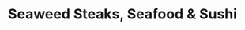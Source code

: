 ---
layout: place
title: "Seaweed Steaks, Seafood & Sushi"
permalink: /florida/belleair-bluffs/seaweed-steaks-seafood-sushi.html
stateAbbr: FL
stateName: Florida
cityName: Belleair Bluffs
place_id: ChIJxR1O7FT7wogR93Z_TebaPPY
photos:
  - name: >-
      places/ChIJxR1O7FT7wogR93Z_TebaPPY/photos/AeeoHcLjjuIOc83FnrLCGCq1csTJX2CZcQaVNO7n7BiG9v7jvWO-WEKtLhvBF04pm9X62qajIKO1BahxE_eGEr3VaLBxAGPJlwzoi8gsa_bLdDQFOG_BMfrNRUnGMjwWE1uv9ZpK7aXLh0Eb82Gr5PzYKrG-wuS5O51OzVXFA0eABsm6Dn6mACuri7EO8Bqed25EbHrTnKgjwcBp9LB8Bu3JgeDzu9ukp9lmHmK8jF4dwKIbv4eIonDtQ6qPccNF_0anAvlr024i27vQLXb-2PV6unKrOKWKDFAqq6JwdI42H7-nxpmNg0AH__sjVLFofyXZ6-I_DJV4RrOD0PnIqYtI-Hy6q7m-n-WxrjccijKWZ5TUvJY860PHzOS1SI-neTnZsO-1fwzveXW6MLyPWxG9xlrrx4VTSUGdODChO7L6kyYbHRfe
    widthPx: 1920
    heightPx: 1080
    authorAttributions:
      - displayName: Todd Gardner
        uri: https://maps.google.com/maps/contrib/103044473084695213000
        photoUri: >-
          https://lh3.googleusercontent.com/a-/ALV-UjUOb8FL3rX5r7tEwN7HFTJHLuHuIpJjOa_SE-Kv2Hn6kiBAxvxV5g=s100-p-k-no-mo
    flagContentUri: >-
      https://www.google.com/local/imagery/report/?cb_client=maps_api_places.places_api&image_key=!1e10!2sCIHM0ogKEICAgIDRt9HZzgE&hl=en-US
    googleMapsUri: >-
      https://www.google.com/maps/place//data=!3m4!1e2!3m2!1sCIHM0ogKEICAgIDRt9HZzgE!2e10!4m2!3m1!1s0x88c2fb54ec4e1dc5:0xf63cdae64d7f76f7
  - name: >-
      places/ChIJxR1O7FT7wogR93Z_TebaPPY/photos/AeeoHcImFv5j3aNm2yHmqlAcLnX9nBs8UXsL0ZPDYE2v-LiJQwu60ahWs6KEjnsg5DnCtKfPlaDH7_huIT4QsAIMIvijFFl9HxnRsUSZx5JvqrHCpnEbZvV1-mUWehWAFSnBKkpi_1oxFtSOVzp4trkpSp3nylbEa7SSHKbJOT9D06q0rFtodfqy8CFtHE73aQOVPLFfv-zH_fYNIPI51QFA95rsx3QGhirIjCdisP6E85-8CauHtNs1Vukr_R_M-NcZ5nOuM_4dnaF8lyeq1xSPy2LB3eUgOvaCYamKpPMdXxR3-BSNtWtaatqpMKzfZq2VY7WRrpQscSpfhlv2OAZSY9edJmUMRVd8aJbiDg9V64QLqoe2aLkzPmFTC47-rY-QW3hKl2Xf2OkDE3tNQSBuQbDCNxhMLkxGyOWqTRai1mK1-o9910qJmu3J96ZG-Akl
    widthPx: 4032
    heightPx: 3024
    authorAttributions:
      - displayName: zap zap
        uri: https://maps.google.com/maps/contrib/117766345232134858823
        photoUri: >-
          https://lh3.googleusercontent.com/a/ACg8ocKMJaUugGUKzSUf28SHJ2sQVtnITPOn2dEoHh4gXuVOM4bX1A=s100-p-k-no-mo
    flagContentUri: >-
      https://www.google.com/local/imagery/report/?cb_client=maps_api_places.places_api&image_key=!1e10!2sCIABIhAGbyfQIiCLTWfZywwACU3F&hl=en-US
    googleMapsUri: >-
      https://www.google.com/maps/place//data=!3m4!1e2!3m2!1sCIABIhAGbyfQIiCLTWfZywwACU3F!2e10!4m2!3m1!1s0x88c2fb54ec4e1dc5:0xf63cdae64d7f76f7
  - name: >-
      places/ChIJxR1O7FT7wogR93Z_TebaPPY/photos/AeeoHcImsgdkyDHuWDBKlwDFArVMkslrSHdTzAsOxWK_8AyJOmFo68MJH9GSkE9AXKvwJ9ijsOyzNxENwDelXXPkSLaiYII3u4aVuJcjwCF8vNOkh79Dqrs7Zyl9xDdfLHp46VAYYEjETqdo8b2ABDfv8JmykKO6Vh7F-180Y_xymSk4q_HUjNm9DWFFnwwUZQxDIc2a_zzQYFt4_4s6QqVZSssgSVX820KPX-V1X0x3f2pZNl6jrUTu78nlTPFU69I7wminJ1022R4iLljwDUBP3g9AxLp9VKgBGOFeaOeICXSb3g
    widthPx: 3600
    heightPx: 2400
    authorAttributions:
      - displayName: Seaweed Steaks, Seafood & Sushi
        uri: https://maps.google.com/maps/contrib/111066175127451173658
        photoUri: >-
          https://lh3.googleusercontent.com/a-/ALV-UjVaoUZivwlq8IGS0ZNBh-QRYErRgjYYPLLGipEzf3fn4AHzpWLh=s100-p-k-no-mo
    flagContentUri: >-
      https://www.google.com/local/imagery/report/?cb_client=maps_api_places.places_api&image_key=!1e10!2sAF1QipOxnBNHF3L93IrIpEg5XbJPhLVYNgesJfGBM71K&hl=en-US
    googleMapsUri: >-
      https://www.google.com/maps/place//data=!3m4!1e2!3m2!1sAF1QipOxnBNHF3L93IrIpEg5XbJPhLVYNgesJfGBM71K!2e10!4m2!3m1!1s0x88c2fb54ec4e1dc5:0xf63cdae64d7f76f7
  - name: >-
      places/ChIJxR1O7FT7wogR93Z_TebaPPY/photos/AeeoHcJ7PyHSN6U7D8CG-gxxe7EcVX0ANMVR07G-2hUcZz_DMRgPAlsfKTlOKWV4jZleKbA6r9BUC0K8OsnG__DeJRH2IXQJM7Wn_6FPvPigP-9TRMz0UzvhDZ-BlCUmdQtgGf4tRAlIXK-uyggMDn39AA92lirbvpEKxOCoyw9tXRuq-B6eVYTFAtDY-joEnxM-Tm3mWWbcvDSJPVRyJ5_44kQDVr6RQsKPVV0kTLLI2bm64zyPyj7DYRVaoe9esSLX8ieJKzDUqXi17PfAW3OtydJgzsJsJuiM0GRYzD_v3f2jMuEKDhF_yabhzFKWrFMG1w4VZcfnpEy6U41BLnhelubfbyuLDBCTyBy2NM8ErqGX-wabUAHeFRb_F-cHt4zivlIRSI4RUxly9U7zrpw_spOBAOXPRdxhkrpyF4XZudY4l_WdYul0S0VnslKbi9Yj
    widthPx: 3600
    heightPx: 4800
    authorAttributions:
      - displayName: E Law
        uri: https://maps.google.com/maps/contrib/112828757715717069249
        photoUri: >-
          https://lh3.googleusercontent.com/a/ACg8ocKdQMSuMxbTKlkxUVf7VY2Bb6-Tud72H20WFUbRAEkVsSNj0g=s100-p-k-no-mo
    flagContentUri: >-
      https://www.google.com/local/imagery/report/?cb_client=maps_api_places.places_api&image_key=!1e10!2sCIABIhADydERoRWyTmf2A18ABt1L&hl=en-US
    googleMapsUri: >-
      https://www.google.com/maps/place//data=!3m4!1e2!3m2!1sCIABIhADydERoRWyTmf2A18ABt1L!2e10!4m2!3m1!1s0x88c2fb54ec4e1dc5:0xf63cdae64d7f76f7
  - name: >-
      places/ChIJxR1O7FT7wogR93Z_TebaPPY/photos/AeeoHcJan-q7i9Ndsq51EhAGL3Z_TFLNdF4__E6_GBwm-fH4EUfkMhK3GY--aSYzBu2pqT2wDMP3V6MqmfLoNkJjTg4JEqtq8HYMgSsGIi31UKrN28jRc19jKQfHfm23A04cQ5nNxUsvba6uPA_ciXoXw5J7AvcvO6glREl1NbQB9gs1oaeVQdZmcrehBAnguCXOMDAErifNk4Dd54eTGZKypuaDIN4Zs38loGlqBKCI9-XETggQf3wJNnuh4uSUnDfqaqOLZ_vgyYXvbMIeUZuXR3HGBAevvdoICEj2Jb5tSqxEdRzZGZ83xfdNhNQnfJrSaoKoqAequB9NjmtMUSH5mSh-EoQS3fHHg5ZUlw_qQNVtVYPdqGlNaW09Bpuva5EfwAwtaDA5eDYHdxGkZi3WbJ_pOOjBDnZXqUqhNKK20aksqy_jQ2RirAXSSgQugw
    widthPx: 4000
    heightPx: 3000
    authorAttributions:
      - displayName: Barbara “#AmbassadorBarb” Lynch
        uri: https://maps.google.com/maps/contrib/100335690710015073874
        photoUri: >-
          https://lh3.googleusercontent.com/a-/ALV-UjWptdN-6cpxaIM5-XbHf_MK0TE9RXuENH60OaxO8YOxx-zF0jk=s100-p-k-no-mo
    flagContentUri: >-
      https://www.google.com/local/imagery/report/?cb_client=maps_api_places.places_api&image_key=!1e10!2sCIABIhADycKzCRwc5mfW2rMADbIW&hl=en-US
    googleMapsUri: >-
      https://www.google.com/maps/place//data=!3m4!1e2!3m2!1sCIABIhADycKzCRwc5mfW2rMADbIW!2e10!4m2!3m1!1s0x88c2fb54ec4e1dc5:0xf63cdae64d7f76f7
  - name: >-
      places/ChIJxR1O7FT7wogR93Z_TebaPPY/photos/AeeoHcLihYkk77b0SK5rkyGFZmNvZ2a4tVTb48ZjdNmxp8CbKDPcnPcvlqP2gw8-2MMfeP9QAX2GtDRzfOfbDQz8X4rWXHW85BFoBcsOvXU2DSnU8R_JtBH4-T2ST1vGOraHJ181VE9o3JbT4a_fU6ws8ehAbpzu58Qk9lpjS4K4pqrLLmVZw7Pn6y0hoKTAwErZ08pkMUjtlHA9jhjNYGs6TaHQfCha9GquE_B6tPxFDCJracAhTOprSQVAOH0kGgNs_qXZO5b7MkhtOCvRcwyi_zDacAHUUcWmsMXXrJhIxBIEunRNzvr_Mgb3o8EHtXWsEDX8WlGInPWLuCCkbueQY0GBY3Q3nEwuxI0oXuuBP1O6R7tBRBvJ-bAS4d5ebqInAvzIHdae_lxkNFRHrbJyRtOmLJHZNgU1bO-zSn1TRQ8hAIg
    widthPx: 1080
    heightPx: 1081
    authorAttributions:
      - displayName: WILLY ROQUE
        uri: https://maps.google.com/maps/contrib/100119632800025263071
        photoUri: >-
          https://lh3.googleusercontent.com/a-/ALV-UjVq8BBYyiK0b5mvxDP4uQjL5Fy8sg2CKOwUR0yRGblXfX2bbOzV9Q=s100-p-k-no-mo
    flagContentUri: >-
      https://www.google.com/local/imagery/report/?cb_client=maps_api_places.places_api&image_key=!1e10!2sCIHM0ogKEICAgID9gNK8nwE&hl=en-US
    googleMapsUri: >-
      https://www.google.com/maps/place//data=!3m4!1e2!3m2!1sCIHM0ogKEICAgID9gNK8nwE!2e10!4m2!3m1!1s0x88c2fb54ec4e1dc5:0xf63cdae64d7f76f7
  - name: >-
      places/ChIJxR1O7FT7wogR93Z_TebaPPY/photos/AeeoHcIWmk4nCY-3PMFEMwAYnzNj_VmEwhl8u1SoId0kKu7CJ4Ly3ojzEyfF4yFXAD0njp8-ftZPUFoKGpWqjhvq9kozYGASNVR7GHpy0mrQbSW2NgDHPfCpw_MGfcmfyeXnqyn7kM1Q3zEhAz8ULDRKLlhMUCejuLFQrHGs1UJlJoI0tc75TcL9ydzlX57hLsEAUDs4qDEYLK36Y9IJ3BR7D1cFUjE29N_nbjHTyvQtTl6ljuUqaAQ3R5ek0L2txC_gS1UbqGK-StFfYe_BgwwUjxNI7D0HmwNQAYLuV9aoA1OnWwDeNkJuEyTdKK3ZieeGoIkVK9EKMKzPXaDFvwFbK6CAEmL3MR5vDHWQ8URa13UTq5e-tvfgHSmee6XOOZw5at2mgWf7A4F9q_H8BMyTLmUVnQxTIiiBNH_8ndOlzV92ATk4
    widthPx: 3024
    heightPx: 4032
    authorAttributions:
      - displayName: Valentine Umoh
        uri: https://maps.google.com/maps/contrib/110814203664345090718
        photoUri: >-
          https://lh3.googleusercontent.com/a-/ALV-UjV60Xo6pdIQ0t9TAIMGF35eEXUsSzoKW4GgvQgQyVdAsvEN3xOziA=s100-p-k-no-mo
    flagContentUri: >-
      https://www.google.com/local/imagery/report/?cb_client=maps_api_places.places_api&image_key=!1e10!2sCIHM0ogKEICAgIDb5bHP_AE&hl=en-US
    googleMapsUri: >-
      https://www.google.com/maps/place//data=!3m4!1e2!3m2!1sCIHM0ogKEICAgIDb5bHP_AE!2e10!4m2!3m1!1s0x88c2fb54ec4e1dc5:0xf63cdae64d7f76f7
  - name: >-
      places/ChIJxR1O7FT7wogR93Z_TebaPPY/photos/AeeoHcJa6NCXkqr4i9ls3kTnNP3hQc1d5HSR-HRoqhN8lMOKan6f4a4iAhRSn6EkRV92GmqaF0aTz_kAEXxLUZLbySRnw--C5zrYevOZN0LA6vxhC9wNQehvYrCPWFKoFTtLIN3Gjj5mHmNgiAE7Q7SNT0TY67_7mi-W1M5dTc5AoIL1EOjdQm_fDsBeigeAf8BmafzynhaEizUWSBf6GyJxBWmJjnQjAMW5YaDuLuskFJt76M708_s1nOEpEJT2jeKvr8AkIGKf1_rrNjhOJ5rEUIiiFENaTiNvWvkvgLluQIFiDOUS1C7rTdFgyTCC62qc3LqahCj376GLE7HCdd2VRVmz-fp8-XNAMtw-_eYy21cMrI015y0wP-8uO69_w4cUOt0fMb8svGLNUI3nHEnZmJGzngqWRISj26ua2uqpfqgO0CoQRNXL76-5lYzsaA
    widthPx: 4032
    heightPx: 3024
    authorAttributions:
      - displayName: Jennifer M
        uri: https://maps.google.com/maps/contrib/118065006760482564857
        photoUri: >-
          https://lh3.googleusercontent.com/a-/ALV-UjU-hmTczj0jcNomgr9_-ERLS1AXp74IStxZ1Ej1nKcfzxw9dUZGHw=s100-p-k-no-mo
    flagContentUri: >-
      https://www.google.com/local/imagery/report/?cb_client=maps_api_places.places_api&image_key=!1e10!2sCIABIhADyc5UmzNQxGfPaJsABgMn&hl=en-US
    googleMapsUri: >-
      https://www.google.com/maps/place//data=!3m4!1e2!3m2!1sCIABIhADyc5UmzNQxGfPaJsABgMn!2e10!4m2!3m1!1s0x88c2fb54ec4e1dc5:0xf63cdae64d7f76f7
  - name: >-
      places/ChIJxR1O7FT7wogR93Z_TebaPPY/photos/AeeoHcLoKpme_LD10t2ViNArLqdG9N7TNi8wswbaC6mPjYWMcVkplCMkzW0XgL-s5qmkQMXLG3VaFct3eotgDEQPtAzROn-nXmekw5O-YlAckHAI2tNOPfmwEVFIXx26TPwuljr55xFTYWpKGHbKcnlTIn7LwYKk5kXSforgs21bL4lP2dzrgzR7t38cgHE82xDNIP-W-0Vrfaxb8G8dKEcEJv5SiaohG_IP7t81Qp2o8M9CPxE6Fpayfd5RA7OC0SBr9ve2G0SNMm_4NH5VG9BG4JPOXcVAtoFuPn2wFuojKQ__zLYNdfjfatypZ8L8Wv1Xd2QTFiybcpQrKyTld4KXB5KK-O5qisXju8CrwTVG6rvbd344LpX5bLM_oO4bHu_wmxrZad91cqbRX24_oss7sFM-Hub2-wd5cHZ2l1LB8mPONVL27Ke_s0uGOL788Die
    widthPx: 3024
    heightPx: 4032
    authorAttributions:
      - displayName: Jennifer M
        uri: https://maps.google.com/maps/contrib/118065006760482564857
        photoUri: >-
          https://lh3.googleusercontent.com/a-/ALV-UjU-hmTczj0jcNomgr9_-ERLS1AXp74IStxZ1Ej1nKcfzxw9dUZGHw=s100-p-k-no-mo
    flagContentUri: >-
      https://www.google.com/local/imagery/report/?cb_client=maps_api_places.places_api&image_key=!1e10!2sCIABIhADycKzJznWmGfPaJ0ACY4b&hl=en-US
    googleMapsUri: >-
      https://www.google.com/maps/place//data=!3m4!1e2!3m2!1sCIABIhADycKzJznWmGfPaJ0ACY4b!2e10!4m2!3m1!1s0x88c2fb54ec4e1dc5:0xf63cdae64d7f76f7
  - name: >-
      places/ChIJxR1O7FT7wogR93Z_TebaPPY/photos/AeeoHcK2aGz5HrPbL7qwomDlx3ytF4zkqHYYe-H9BTFLk3ZWFtu63KgNftqM3PNLlelqVbBgj19F0PqKjciFV6Bn3SIbkz_AWEcvF1vO5rmtsVNrUWYCWgTVe9x_DUNSyl8zB5IYAoVHJbhdhg6lkPi34VxF6Z-IRUtI8jy-mAZkAlFKYmB5soyoYw7Y7c8R-QjVGHi0uqef8vROMl-1-aS4fMSQyvPKRsiSBGUrQlX8Mw0IDbhfer6R5IHzv7BlhfbmhMpx609xrL849uYL9OZv_1oGBR_4M-5pHgBg9eFnkGXAe1hAnlJFmk2r3uH7Yrn0SMFgIF8STUSuqJxiOOQ-cXFsDx_qJVqkiRRTMN2RpNxzcR1HMKTVcMwT_P-rKle1ZxqtQHrFUBXjNy70r8SNgCfHC5R_uDn1pNPiu-VnRsyihg
    widthPx: 3024
    heightPx: 4032
    authorAttributions:
      - displayName: Keta Thomas
        uri: https://maps.google.com/maps/contrib/102858874350383427738
        photoUri: >-
          https://lh3.googleusercontent.com/a-/ALV-UjXUzQ_HAHvDpXjkX-Gu6Y63tRrYHdU_byhnhPQeanlVkGOY1L6slA=s100-p-k-no-mo
    flagContentUri: >-
      https://www.google.com/local/imagery/report/?cb_client=maps_api_places.places_api&image_key=!1e10!2sCIHM0ogKEICAgICHhdLxUg&hl=en-US
    googleMapsUri: >-
      https://www.google.com/maps/place//data=!3m4!1e2!3m2!1sCIHM0ogKEICAgICHhdLxUg!2e10!4m2!3m1!1s0x88c2fb54ec4e1dc5:0xf63cdae64d7f76f7
address: 2819 W Bay Dr, Belleair Bluffs, FL 33770, USA
street: 2819 W Bay Dr
city: Belleair Bluffs
state: FL
zip: '33770'
country: USA
neighborhood: null
latitude: '27.917355'
longitude: '-82.818164'
accessibility_options:
  wheelchairAccessibleParking: true
  wheelchairAccessibleEntrance: true
  wheelchairAccessibleRestroom: true
  wheelchairAccessibleSeating: true
business_status: OPERATIONAL
name: Seaweed Steaks, Seafood & Sushi
google_maps_links:
  directionsUri: >-
    https://www.google.com/maps/dir//''/data=!4m7!4m6!1m1!4e2!1m2!1m1!1s0x88c2fb54ec4e1dc5:0xf63cdae64d7f76f7!3e0
  placeUri: https://maps.google.com/?cid=17743297314610444023
  writeAReviewUri: >-
    https://www.google.com/maps/place//data=!4m3!3m2!1s0x88c2fb54ec4e1dc5:0xf63cdae64d7f76f7!12e1
  reviewsUri: >-
    https://www.google.com/maps/place//data=!4m4!3m3!1s0x88c2fb54ec4e1dc5:0xf63cdae64d7f76f7!9m1!1b1
  photosUri: >-
    https://www.google.com/maps/place//data=!4m3!3m2!1s0x88c2fb54ec4e1dc5:0xf63cdae64d7f76f7!10e5
primary_type: Restaurant
opening_hours:
  regular: null
  current: null
secondary_opening_hours:
  regular:
    weekdayDescriptions: null
    type: null
  current:
    weekdayDescriptions: null
    type: null
phone: null
price_level: null
price_range: null
rating: null
rating_count: 0
website: null
description: null
reviews: null
parking_options: null
payment_options: null
allow_dogs: null
curbside_pickup: null
delivery: null
dine_in: null
good_for_children: null
good_for_groups: null
good_for_sports: null
live_music: null
menu_for_children: null
outdoor_seating: null
reservable: null
restroom: null
serves_beer: null
serves_breakfast: null
serves_brunch: null
serves_cocktails: null
serves_coffee: null
serves_dinner: null
serves_dessert: null
serves_lunch: null
serves_vegetarian_food: null
serves_wine: null
takeout: null

---